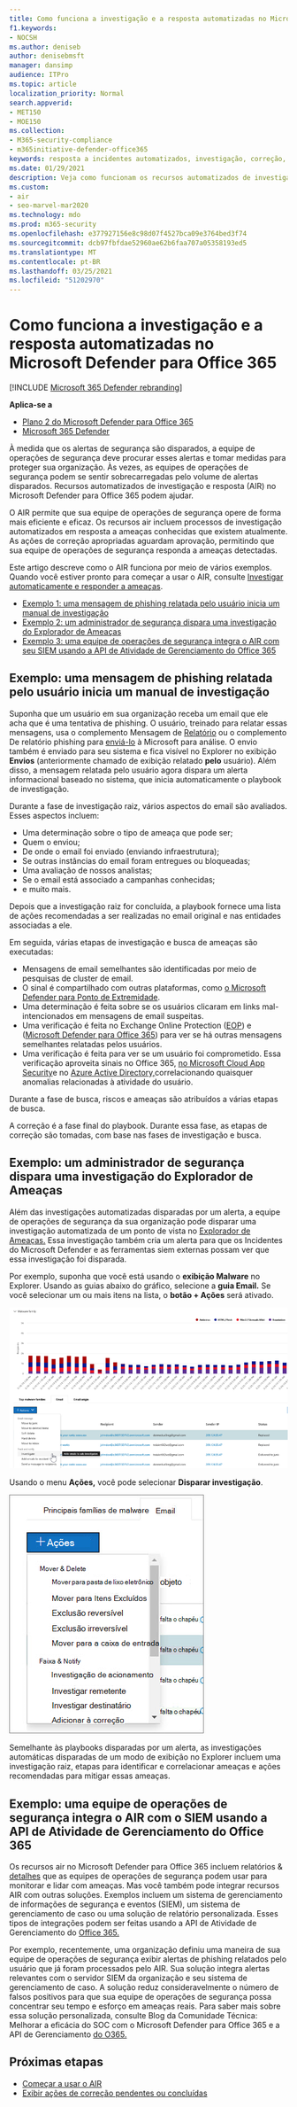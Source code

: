 ```yaml
---
title: Como funciona a investigação e a resposta automatizadas no Microsoft Defender para Office 365
f1.keywords:
- NOCSH
ms.author: deniseb
author: denisebmsft
manager: dansimp
audience: ITPro
ms.topic: article
localization_priority: Normal
search.appverid:
- MET150
- MOE150
ms.collection:
- M365-security-compliance
- m365initiative-defender-office365
keywords: resposta a incidentes automatizados, investigação, correção, proteção contra ameaças
ms.date: 01/29/2021
description: Veja como funcionam os recursos automatizados de investigação e resposta no Microsoft Defender para Office 365
ms.custom:
- air
- seo-marvel-mar2020
ms.technology: mdo
ms.prod: m365-security
ms.openlocfilehash: e377927156e8c98d07f4527bca09e3764bed3f74
ms.sourcegitcommit: dcb97fbfdae52960ae62b6faa707a05358193ed5
ms.translationtype: MT
ms.contentlocale: pt-BR
ms.lasthandoff: 03/25/2021
ms.locfileid: "51202970"
---
```

# <a name="how-automated-investigation-and-response-works-in-microsoft-defender-for-office-365"></a>Como funciona a investigação e a resposta automatizadas no Microsoft Defender para Office 365

[!INCLUDE [Microsoft 365 Defender rebranding](../includes/microsoft-defender-for-office.md)]

**Aplica-se a**
- [Plano 2 do Microsoft Defender para Office 365](defender-for-office-365.md)
- [Microsoft 365 Defender](../defender/microsoft-365-defender.md)

À medida que os alertas de segurança são disparados, a equipe de operações de segurança deve procurar esses alertas e tomar medidas para proteger sua organização. Às vezes, as equipes de operações de segurança podem se sentir sobrecarregadas pelo volume de alertas disparados. Recursos automatizados de investigação e resposta (AIR) no Microsoft Defender para Office 365 podem ajudar.

O AIR permite que sua equipe de operações de segurança opere de forma mais eficiente e eficaz. Os recursos air incluem processos de investigação automatizados em resposta a ameaças conhecidas que existem atualmente. As ações de correção apropriadas aguardam aprovação, permitindo que sua equipe de operações de segurança responda a ameaças detectadas.

Este artigo descreve como o AIR funciona por meio de vários exemplos. Quando você estiver pronto para começar a usar o AIR, consulte [Investigar automaticamente e responder a ameaças](office-365-air.md).

- [Exemplo 1: uma mensagem de phishing relatada pelo usuário inicia um manual de investigação](#example-a-user-reported-phish-message-launches-an-investigation-playbook)
- [Exemplo 2: um administrador de segurança dispara uma investigação do Explorador de Ameaças](#example-a-security-administrator-triggers-an-investigation-from-threat-explorer)
- [Exemplo 3: uma equipe de operações de segurança integra o AIR com seu SIEM usando a API de Atividade de Gerenciamento do Office 365](#example-a-security-operations-team-integrates-air-with-their-siem-using-the-office-365-management-activity-api)

## <a name="example-a-user-reported-phish-message-launches-an-investigation-playbook"></a>Exemplo: uma mensagem de phishing relatada pelo usuário inicia um manual de investigação

Suponha que um usuário em sua organização receba um email que ele acha que é uma tentativa de phishing. O usuário, treinado para relatar essas mensagens, usa o complemento Mensagem de [Relatório](enable-the-report-message-add-in.md) ou o complemento De relatório phishing para [enviá-lo](enable-the-report-phish-add-in.md) à Microsoft para análise. O envio também é enviado para seu sistema e fica visível no Explorer no exibição **Envios** (anteriormente chamado de exibição relatado **pelo** usuário). Além disso, a mensagem relatada pelo usuário agora dispara um alerta informacional baseado no sistema, que inicia automaticamente o playbook de investigação.

Durante a fase de investigação raiz, vários aspectos do email são avaliados. Esses aspectos incluem:

- Uma determinação sobre o tipo de ameaça que pode ser;
- Quem o enviou;
- De onde o email foi enviado (enviando infraestrutura);
- Se outras instâncias do email foram entregues ou bloqueadas;
- Uma avaliação de nossos analistas;
- Se o email está associado a campanhas conhecidas;
- e muito mais.

Depois que a investigação raiz for concluída, a playbook fornece uma lista de ações recomendadas a ser realizadas no email original e nas entidades associadas a ele.

Em seguida, várias etapas de investigação e busca de ameaças são executadas:

- Mensagens de email semelhantes são identificadas por meio de pesquisas de cluster de email.
- O sinal é compartilhado com outras plataformas, como [o Microsoft Defender para Ponto de Extremidade](/windows/security/threat-protection/microsoft-defender-atp/microsoft-defender-advanced-threat-protection).
- Uma determinação é feita sobre se os usuários clicaram em links mal-intencionados em mensagens de email suspeitas.
- Uma verificação é feita no Exchange Online Protection ([EOP](exchange-online-protection-overview.md)) e ([Microsoft Defender para Office 365](defender-for-office-365.md)) para ver se há outras mensagens semelhantes relatadas pelos usuários.
- Uma verificação é feita para ver se um usuário foi comprometido. Essa verificação aproveita sinais no Office 365, [no Microsoft Cloud App Security](/cloud-app-security)e no [Azure Active Directory,](/azure/active-directory)correlacionando quaisquer anomalias relacionadas à atividade do usuário.

Durante a fase de busca, riscos e ameaças são atribuídos a várias etapas de busca.

A correção é a fase final do playbook. Durante essa fase, as etapas de correção são tomadas, com base nas fases de investigação e busca.

## <a name="example-a-security-administrator-triggers-an-investigation-from-threat-explorer"></a>Exemplo: um administrador de segurança dispara uma investigação do Explorador de Ameaças

Além das investigações automatizadas disparadas por um alerta, a equipe de operações de segurança da sua organização pode disparar uma investigação automatizada de um ponto de vista no [Explorador de Ameaças.](threat-explorer.md)  Essa investigação também cria um alerta para que os Incidentes do Microsoft Defender e as ferramentas siem externas possam ver que essa investigação foi disparada.

Por exemplo, suponha que você está usando o **exibição Malware** no Explorer. Usando as guias abaixo do gráfico, selecione a **guia Email.** Se você selecionar um ou mais itens na lista, o **botão + Ações** será ativado.

![Explorer com mensagens selecionadas](../../media/Explorer-Malware-Email-ActionsInvestigate.png)

Usando o menu **Ações,** você pode selecionar **Disparar investigação**.

![Menu Ações para mensagens selecionadas](../../media/explorer-malwareview-selectedemails-actions.jpg)

Semelhante às playbooks disparadas por um alerta, as investigações automáticas disparadas de um modo de exibição no Explorer incluem uma investigação raiz, etapas para identificar e correlacionar ameaças e ações recomendadas para mitigar essas ameaças.

## <a name="example-a-security-operations-team-integrates-air-with-their-siem-using-the-office-365-management-activity-api"></a>Exemplo: uma equipe de operações de segurança integra o AIR com o SIEM usando a API de Atividade de Gerenciamento do Office 365

Os recursos air no Microsoft Defender para Office 365 incluem relatórios & [detalhes](air-view-investigation-results.md) que as equipes de operações de segurança podem usar para monitorar e lidar com ameaças. Mas você também pode integrar recursos AIR com outras soluções. Exemplos incluem um sistema de gerenciamento de informações de segurança e eventos (SIEM), um sistema de gerenciamento de caso ou uma solução de relatório personalizada. Esses tipos de integrações podem ser feitas usando a API de Atividade de Gerenciamento do [Office 365.](/office/office-365-management-api/office-365-management-activity-api-reference)

Por exemplo, recentemente, uma organização definiu uma maneira de sua equipe de operações de segurança exibir alertas de phishing relatados pelo usuário que já foram processados pelo AIR. Sua solução integra alertas relevantes com o servidor SIEM da organização e seu sistema de gerenciamento de caso. A solução reduz consideravelmente o número de falsos positivos para que sua equipe de operações de segurança possa concentrar seu tempo e esforço em ameaças reais. Para saber mais sobre essa solução personalizada, consulte Blog da Comunidade Técnica: Melhorar a eficácia do SOC com o Microsoft Defender para Office 365 e a API de Gerenciamento [do O365.](https://techcommunity.microsoft.com/t5/microsoft-security-and/improve-the-effectiveness-of-your-soc-with-office-365-atp-and/ba-p/1525185)

## <a name="next-steps"></a>Próximas etapas

- [Começar a usar o AIR](office-365-air.md)
- [Exibir ações de correção pendentes ou concluídas](air-review-approve-pending-completed-actions.md)